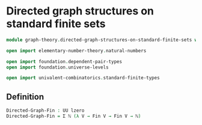 #  Directed graph structures on standard finite sets

```agda
module graph-theory.directed-graph-structures-on-standard-finite-sets where

open import elementary-number-theory.natural-numbers

open import foundation.dependent-pair-types
open import foundation.universe-levels

open import univalent-combinatorics.standard-finite-types
```

## Definition

```agda
Directed-Graph-Fin : UU lzero
Directed-Graph-Fin = Σ ℕ (λ V → Fin V → Fin V → ℕ)
```
